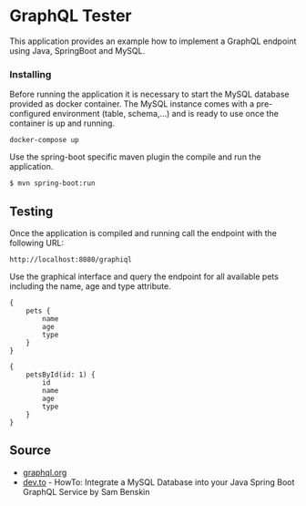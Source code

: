 # GraphQL Tester
This application provides an example how to implement a GraphQL endpoint using Java, SpringBoot and MySQL.

### Installing

Before running the application it is necessary to start the MySQL database provided as docker container.
The MySQL instance comes with a pre-configured environment (table, schema,...) and is ready to use once 
the container is up and running.
```
docker-compose up
```

Use the spring-boot specific maven plugin the compile and run the application.

```
$ mvn spring-boot:run
```

## Testing
Once the application is compiled and running call the endpoint with the following URL:

```
http://localhost:8080/graphiql
```

Use the graphical interface and query the endpoint for all available pets including the name, age and type attribute.
```
{
    pets {
        name
        age
        type
    }
}
```

```
{
    petsById(id: 1) {
        id
        name
        age
        type
    }
}
```

## Source
* [graphql.org](https://graphql.org)
* [dev.to](https://dev.to/sambenskin/howto-integrate-a-mysql-database-into-your-java-spring-boot-graphql-service-26c) - HowTo: Integrate a MySQL Database into your Java Spring Boot GraphQL Service by Sam Benskin